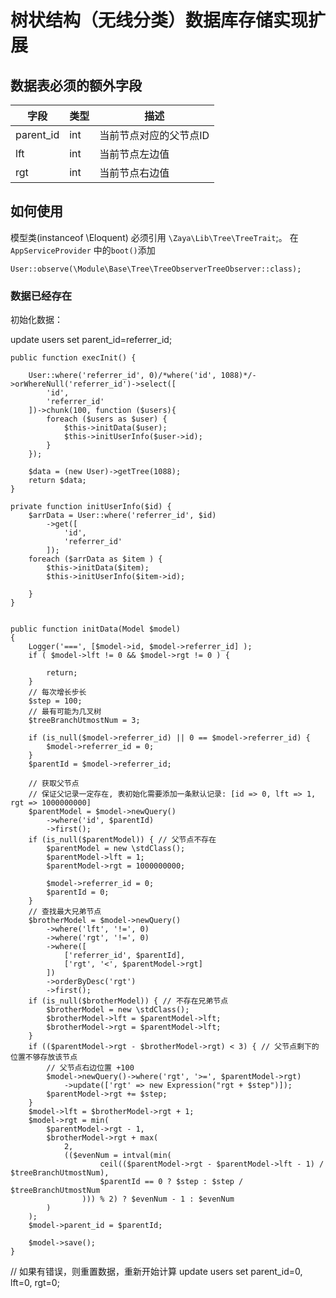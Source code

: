 # 树状结构（无线分类）数据库存储实现扩展

## 数据表必须的额外字段

| 字段 | 类型 | 描述 |
| ---- | ---- | ---- |
| parent_id | int | 当前节点对应的父节点ID |
| lft | int | 当前节点左边值|
| rgt |int | 当前节点右边值 |

## 如何使用

模型类(instanceof \Eloquent) 必须引用 `\Zaya\Lib\Tree\TreeTrait`;。
在`AppServiceProvider` 中的`boot()`添加

    User::observe(\Module\Base\Tree\TreeObserverTreeObserver::class);

### 数据已经存在
初始化数据：

update users set parent_id=referrer_id;

    public function execInit() {

        User::where('referrer_id', 0)/*where('id', 1088)*/->orWhereNull('referrer_id')->select([
            'id',
            'referrer_id'
        ])->chunk(100, function ($users){
            foreach ($users as $user) {
                $this->initData($user);
                $this->initUserInfo($user->id);
            }
        });

        $data = (new User)->getTree(1088);
        return $data;
    }

    private function initUserInfo($id) {
        $arrData = User::where('referrer_id', $id)
            ->get([
                'id',
                'referrer_id'
            ]);
        foreach ($arrData as $item ) {
            $this->initData($item);
            $this->initUserInfo($item->id);

        }
    }


    public function initData(Model $model)
    {
        Logger('===', [$model->id, $model->referrer_id] );
        if ( $model->lft != 0 && $model->rgt != 0 ) {

            return;
        }
        // 每次增长步长
        $step = 100;
        // 最有可能为几叉树
        $treeBranchUtmostNum = 3;

        if (is_null($model->referrer_id) || 0 == $model->referrer_id) {
            $model->referrer_id = 0;
        }
        $parentId = $model->referrer_id;

        // 获取父节点
        // 保证父记录一定存在, 表初始化需要添加一条默认记录: [id => 0, lft => 1, rgt => 1000000000]
        $parentModel = $model->newQuery()
            ->where('id', $parentId)
            ->first();
        if (is_null($parentModel)) { // 父节点不存在
            $parentModel = new \stdClass();
            $parentModel->lft = 1;
            $parentModel->rgt = 1000000000;

            $model->referrer_id = 0;
            $parentId = 0;
        }
        // 查找最大兄弟节点
        $brotherModel = $model->newQuery()
            ->where('lft', '!=', 0)
            ->where('rgt', '!=', 0)
            ->where([
                ['referrer_id', $parentId],
                ['rgt', '<', $parentModel->rgt]
            ])
            ->orderByDesc('rgt')
            ->first();
        if (is_null($brotherModel)) { // 不存在兄弟节点
            $brotherModel = new \stdClass();
            $brotherModel->lft = $parentModel->lft;
            $brotherModel->rgt = $parentModel->lft;
        }
        if (($parentModel->rgt - $brotherModel->rgt) < 3) { // 父节点剩下的位置不够存放该节点
            // 父节点右边位置 +100
            $model->newQuery()->where('rgt', '>=', $parentModel->rgt)
                ->update(['rgt' => new Expression("rgt + $step")]);
            $parentModel->rgt += $step;
        }
        $model->lft = $brotherModel->rgt + 1;
        $model->rgt = min(
            $parentModel->rgt - 1,
            $brotherModel->rgt + max(
                2,
                (($evenNum = intval(min(
                        ceil(($parentModel->rgt - $parentModel->lft - 1) / $treeBranchUtmostNum),
                        $parentId == 0 ? $step : $step / $treeBranchUtmostNum
                    ))) % 2) ? $evenNum - 1 : $evenNum
            )
        );
        $model->parent_id = $parentId;
 
        $model->save();
    }

// 如果有错误，则重置数据，重新开始计算
update users set parent_id=0, lft=0, rgt=0;